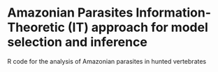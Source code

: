 # Amazonian Parasites Information-Theoretic (IT) approach for model selection and inference
R code for the analysis of Amazonian parasites in hunted vertebrates 
